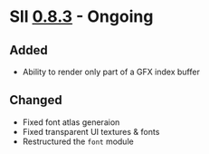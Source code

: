 # Sll [0.8.3] - Ongoing

## Added

- Ability to render only part of a GFX index buffer

## Changed

- Fixed font atlas generaion
- Fixed transparent UI textures & fonts
- Restructured the `font` module

[0.8.3]: https://github.com/sl-lang/sll/compare/sll-v0.8.2...main

